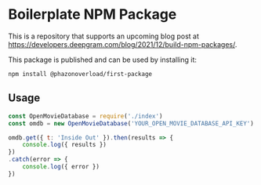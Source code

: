 # Boilerplate NPM Package

This is a repository that supports an upcoming blog post at <https://developers.deepgram.com/blog/2021/12/build-npm-packages/>. 

This package is published and can be used by installing it:

```
npm install @phazonoverload/first-package
```

## Usage

```js
const OpenMovieDatabase = require('./index')
const omdb = new OpenMovieDatabase('YOUR_OPEN_MOVIE_DATABASE_API_KEY')

omdb.get({ t: 'Inside Out' }).then(results => {
    console.log({ results })
})
.catch(error => {
    console.log({ error })
})
```
